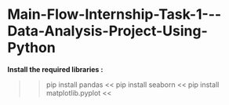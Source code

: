 # Main-Flow-Internship-Task-1---Data-Analysis-Project-Using-Python


**Install the required libraries :**
>> pip install pandas <<
>> pip install seaborn <<
>> pip install matplotlib.pyplot <<
